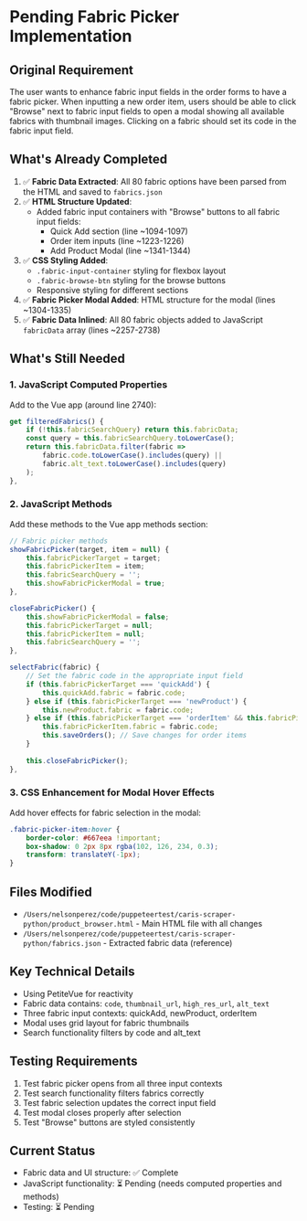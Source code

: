 # Pending Fabric Picker Implementation

## Original Requirement
The user wants to enhance fabric input fields in the order forms to have a fabric picker. When inputting a new order item, users should be able to click "Browse" next to fabric input fields to open a modal showing all available fabrics with thumbnail images. Clicking on a fabric should set its code in the fabric input field.

## What's Already Completed
1. ✅ **Fabric Data Extracted**: All 80 fabric options have been parsed from the HTML and saved to `fabrics.json`
2. ✅ **HTML Structure Updated**: 
   - Added fabric input containers with "Browse" buttons to all fabric input fields:
     - Quick Add section (line ~1094-1097)
     - Order item inputs (line ~1223-1226) 
     - Add Product Modal (line ~1341-1344)
3. ✅ **CSS Styling Added**: 
   - `.fabric-input-container` styling for flexbox layout
   - `.fabric-browse-btn` styling for the browse buttons
   - Responsive styling for different sections
4. ✅ **Fabric Picker Modal Added**: HTML structure for the modal (lines ~1304-1335)
5. ✅ **Fabric Data Inlined**: All 80 fabric objects added to JavaScript `fabricData` array (lines ~2257-2738)

## What's Still Needed

### 1. JavaScript Computed Properties
Add to the Vue app (around line 2740):
```javascript
get filteredFabrics() {
    if (!this.fabricSearchQuery) return this.fabricData;
    const query = this.fabricSearchQuery.toLowerCase();
    return this.fabricData.filter(fabric => 
        fabric.code.toLowerCase().includes(query) ||
        fabric.alt_text.toLowerCase().includes(query)
    );
},
```

### 2. JavaScript Methods
Add these methods to the Vue app methods section:
```javascript
// Fabric picker methods
showFabricPicker(target, item = null) {
    this.fabricPickerTarget = target;
    this.fabricPickerItem = item;
    this.fabricSearchQuery = '';
    this.showFabricPickerModal = true;
},

closeFabricPicker() {
    this.showFabricPickerModal = false;
    this.fabricPickerTarget = null;
    this.fabricPickerItem = null;
    this.fabricSearchQuery = '';
},

selectFabric(fabric) {
    // Set the fabric code in the appropriate input field
    if (this.fabricPickerTarget === 'quickAdd') {
        this.quickAdd.fabric = fabric.code;
    } else if (this.fabricPickerTarget === 'newProduct') {
        this.newProduct.fabric = fabric.code;
    } else if (this.fabricPickerTarget === 'orderItem' && this.fabricPickerItem) {
        this.fabricPickerItem.fabric = fabric.code;
        this.saveOrders(); // Save changes for order items
    }
    
    this.closeFabricPicker();
},
```

### 3. CSS Enhancement for Modal Hover Effects
Add hover effects for fabric selection in the modal:
```css
.fabric-picker-item:hover {
    border-color: #667eea !important;
    box-shadow: 0 2px 8px rgba(102, 126, 234, 0.3);
    transform: translateY(-1px);
}
```

## Files Modified
- `/Users/nelsonperez/code/puppeteertest/caris-scraper-python/product_browser.html` - Main HTML file with all changes
- `/Users/nelsonperez/code/puppeteertest/caris-scraper-python/fabrics.json` - Extracted fabric data (reference)

## Key Technical Details
- Using PetiteVue for reactivity
- Fabric data contains: `code`, `thumbnail_url`, `high_res_url`, `alt_text`
- Three fabric input contexts: quickAdd, newProduct, orderItem
- Modal uses grid layout for fabric thumbnails
- Search functionality filters by code and alt_text

## Testing Requirements
1. Test fabric picker opens from all three input contexts
2. Test search functionality filters fabrics correctly
3. Test fabric selection updates the correct input field
4. Test modal closes properly after selection
5. Test "Browse" buttons are styled consistently

## Current Status
- Fabric data and UI structure: ✅ Complete
- JavaScript functionality: ⏳ Pending (needs computed properties and methods)
- Testing: ⏳ Pending
